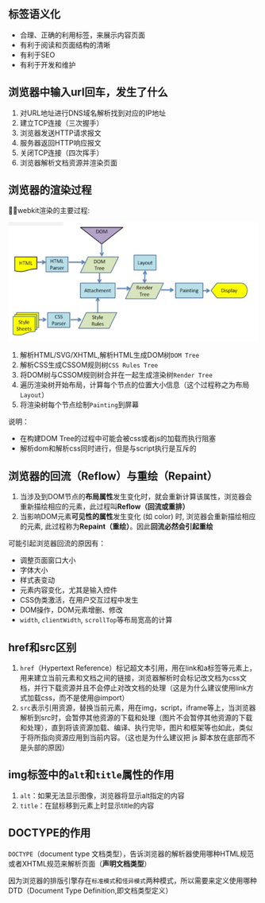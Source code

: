 ## 标签语义化

- 合理、正确的利用标签，来展示内容页面
- 有利于阅读和页面结构的清晰
- 有利于SEO
- 有利于开发和维护

## 浏览器中输入url回车，发生了什么

1. 对URL地址进行DNS域名解析找到对应的IP地址
2. 建立TCP连接（三次握手）
3. 浏览器发送HTTP请求报文
4. 服务器返回HTTP响应报文
5. 关闭TCP连接（四次挥手）
6. 浏览器解析文档资源并渲染页面

## 浏览器的渲染过程

webkit渲染的主要过程:

![webkit渲染过程](../public/webkit-painting.png)

1. 解析HTML/SVG/XHTML,解析HTML生成DOM树`DOM Tree`
2. 解析CSS生成CSSOM规则树`CSS Rules Tree`
3. 将DOM树与CSSOM规则树合并在一起生成渲染树`Render Tree`
4. 遍历渲染树开始布局，计算每个节点的位置大小信息（这个过程称之为布局`Layout`）
5. 将渲染树每个节点绘制`Painting`到屏幕

说明：
- 在构建DOM Tree的过程中可能会被css或者js的加载而执行阻塞
- 解析dom和解析css同时进行，但是与script执行是互斥的

## 浏览器的回流（Reflow）与重绘（Repaint）

1. 当涉及到DOM节点的**布局属性**发生变化时，就会重新计算该属性，浏览器会重新描绘相应的元素，此过程叫**Reflow（回流或重排）**
2. 当影响DOM元素**可见性的属性**发生变化 (如 color) 时, 浏览器会重新描绘相应的元素, 此过程称为**Repaint（重绘）**。因此**回流必然会引起重绘**

可能引起浏览器回流的原因有：
- 调整页面窗口大小
- 字体大小
- 样式表变动
- 元素内容变化，尤其是输入控件
- CSS伪类激活，在用户交互过程中发生
- DOM操作，DOM元素增删、修改
- `width`, `clientWidth`, `scrollTop`等布局宽高的计算

## href和src区别

1. `href`（Hypertext Reference）标记超文本引用，用在link和a标签等元素上，用来建立当前元素和文档之间的链接，浏览器解析时会标记改文档为css文档，并行下载资源并且不会停止对改文档的处理（这是为什么建议使用link方式加载css，而不是使用@import）
2. `src`表示引用资源，替换当前元素，用在img，script，iframe等上，当浏览器解析到src时，会暂停其他资源的下载和处理（图片不会暂停其他资源的下载和处理），直到将该资源加载、编译、执行完毕，图片和框架等也如此，类似于将所指向资源应用到当前内容。（这也是为什么建议把 js 脚本放在底部而不是头部的原因）

## img标签中的`alt`和`title`属性的作用

1. `alt`：如果无法显示图像，浏览器将显示alt指定的内容
2. `title`：在鼠标移到元素上时显示title的内容

## DOCTYPE的作用

`DOCTYPE`（document type 文档类型），告诉浏览器的解析器使用哪种HTML规范或者XHTML规范来解析页面（**声明文档类型**）

因为浏览器的排版引擎存在`标准模式`和`怪异模式`两种模式，所以需要来定义使用哪种DTD（Document Type Definition,即文档类型定义）
